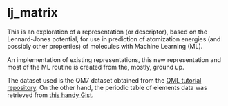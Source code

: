 # lj_matrix

This is an exploration of a representation (or descriptor), based on the Lennard-Jones potential, for use in prediction of atomization energies (and possibly other properties) of molecules with Machine Learning (ML).

An implementation of existing representations, this new representation and most of the ML routine is created from the, mostly, ground up.

The dataset used is the QM7 dataset obtained from the [QML tutorial repository](https://github.com/qmlcode/tutorial). On the other hand, the periodic table of elements data was retrieved from [this handy Gist](https://gist.github.com/GoodmanSciences/c2dd862cd38f21b0ad36b8f96b4bf1ee).
